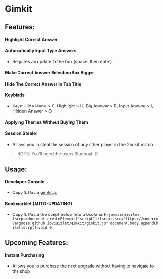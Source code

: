 # Gimkit

## Features:
#### Highlight Correct Answer
#### Automatically Input Type Answers
- Requires an update to the box (space, then enter)
#### Make Correct Answer Selection Box Bigger
#### Hide The Correct Answer In Tab Title
#### Keybinds
- Keys: Hide Menu > C, Highlight > H, Big Answer > B, Input Answer > I, Hidden Answer > O
#### Applying Themes Without Buying Them
#### Session Stealer
- Allows you to steal the session of any other player in the Gimkit match
> NOTE: You'll need the users Blueboat ID

## Usage:
#### Developer Console
- Copy & Paste [gimkit.js](gimkit.js)
#### Bookmarklet (AUTO-UPDATING)
- Copy & Paste the script below into a bookmark:
`javascript:let lscrpt=document.createElement("script");lscrpt.src="https://undercovergoose.github.io/quizlet/gimkit/gimkit.js";document.body.appendChild(lscrpt);void 0`

## Upcoming Features:
#### Instant Purchasing
- Allows you to purchase the next upgrade without having to navigate to the shop
